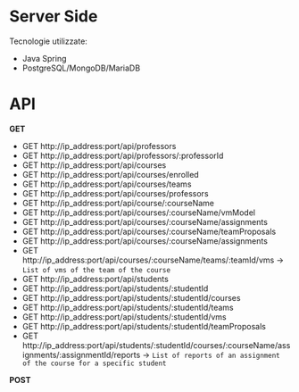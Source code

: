 # Server Side
Tecnologie utilizzate:
* Java Spring 
* PostgreSQL/MongoDB/MariaDB

API
=================================

**GET**

* GET	http://ip_address:port/api/professors
* GET	http://ip_address:port/api/professors/:professorId
* GET	http://ip_address:port/api/courses
* GET	http://ip_address:port/api/courses/enrolled
* GET	http://ip_address:port/api/courses/teams
* GET	http://ip_address:port/api/courses/professors
* GET	http://ip_address:port/api/course/:courseName
* GET	http://ip_address:port/api/courses/:courseName/vmModel
* GET	http://ip_address:port/api/courses/:courseName/assignments
* GET	http://ip_address:port/api/courses/:courseName/teamProposals
* GET	http://ip_address:port/api/courses/:courseName/assignments
* GET	http://ip_address:port/api/courses/:courseName/teams/:teamId/vms -> `List of vms of the team of the course`
* GET	http://ip_address:port/api/students
* GET	http://ip_address:port/api/students/:studentId
* GET	http://ip_address:port/api/students/:studentId/courses
* GET	http://ip_address:port/api/students/:studentId/teams
* GET	http://ip_address:port/api/students/:studentId/vms
* GET	http://ip_address:port/api/students/:studentId/teamProposals
* GET	http://ip_address:port/api/students/:studentId/courses/:courseName/assignments/:assignmentId/reports -> `List of reports of an assignment of the course for a specific student`

**POST**


